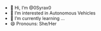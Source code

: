 - 👋 Hi, I’m @0Syrax0
- 👀 I’m interested in Autonomous Vehicles
- 🌱 I’m currently learning ...
- 😄 Pronouns: She/Her

